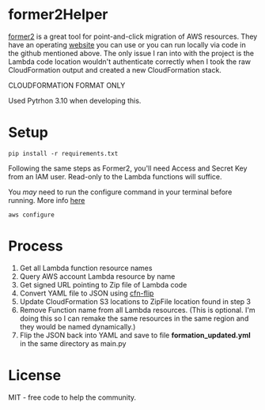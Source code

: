 # former2Helper

[former2](https://github.com/iann0036/former2) is a great tool for point-and-click migration of AWS resources. They have an operating [website](https://former2.com/) you can use or you can run locally via code in the github mentioned above. The only issue I ran into with the project is the Lambda code location wouldn't authenticate correctly when I took the raw CloudFormation output and created a new CloudFormation stack. 

CLOUDFORMATION FORMAT ONLY

Used Pytrhon 3.10 when developing this.

# Setup

    pip install -r requirements.txt

Following the same steps as Former2, you'll need Access and Secret Key from an IAM user. Read-only to the Lambda functions will suffice. 

You *may* need to run the configure command in your terminal before running. More info [here](https://docs.aws.amazon.com/cli/latest/userguide/getting-started-quickstart.html)

    aws configure


# Process

1. Get all Lambda function resource names
2. Query AWS account Lambda resource by name
3. Get signed URL pointing to Zip file of Lambda code
4. Convert YAML file to JSON using [cfn-flip](https://github.com/awslabs/aws-cfn-template-flip)
5. Update CloudFormation S3 locations to ZipFile location found in step 3
6. Remove Function name from all Lambda resources. (This is optional. I'm doing this so I can remake the same resources in the same region and they would be named dynamically.)
7. Flip the JSON back into YAML and save to file **formation_updated.yml** in the same directory as main.py

# License
MIT - free code to help the community.